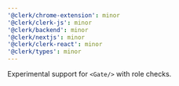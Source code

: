 ```yaml
---
'@clerk/chrome-extension': minor
'@clerk/clerk-js': minor
'@clerk/backend': minor
'@clerk/nextjs': minor
'@clerk/clerk-react': minor
'@clerk/types': minor
---
```


Experimental support for `<Gate/>` with role checks.
